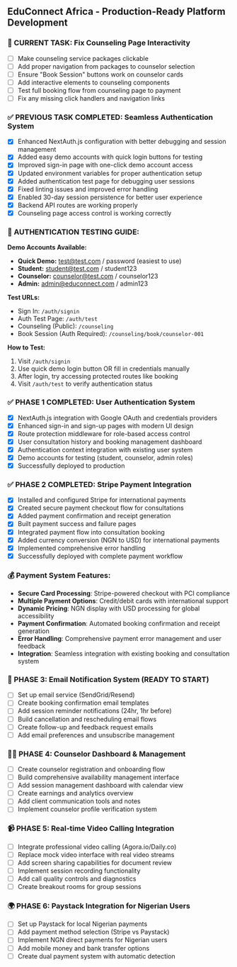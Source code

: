 ## EduConnect Africa - Production-Ready Platform Development

### 🔧 CURRENT TASK: Fix Counseling Page Interactivity
- [ ] Make counseling service packages clickable
- [ ] Add proper navigation from packages to counselor selection
- [ ] Ensure "Book Session" buttons work on counselor cards
- [ ] Add interactive elements to counseling components
- [ ] Test full booking flow from counseling page to payment
- [ ] Fix any missing click handlers and navigation links

### ✅ PREVIOUS TASK COMPLETED: Seamless Authentication System
- [x] Enhanced NextAuth.js configuration with better debugging and session management
- [x] Added easy demo accounts with quick login buttons for testing
- [x] Improved sign-in page with one-click demo account access
- [x] Updated environment variables for proper authentication setup
- [x] Added authentication test page for debugging user sessions
- [x] Fixed linting issues and improved error handling
- [x] Enabled 30-day session persistence for better user experience
- [x] Backend API routes are working properly
- [x] Counseling page access control is working correctly

### 🎯 AUTHENTICATION TESTING GUIDE:
**Demo Accounts Available:**
- **Quick Demo:** test@test.com / password (easiest to use)
- **Student:** student@test.com / student123
- **Counselor:** counselor@test.com / counselor123
- **Admin:** admin@educonnect.com / admin123

**Test URLs:**
- Sign In: `/auth/signin`
- Auth Test Page: `/auth/test`
- Counseling (Public): `/counseling`
- Book Session (Auth Required): `/counseling/book/counselor-001`

**How to Test:**
1. Visit `/auth/signin`
2. Use quick demo login button OR fill in credentials manually
3. After login, try accessing protected routes like booking
4. Visit `/auth/test` to verify authentication status

### ✅ PHASE 1 COMPLETED: User Authentication System
- [x] NextAuth.js integration with Google OAuth and credentials providers
- [x] Enhanced sign-in and sign-up pages with modern UI design
- [x] Route protection middleware for role-based access control
- [x] User consultation history and booking management dashboard
- [x] Authentication context integration with existing user system
- [x] Demo accounts for testing (student, counselor, admin roles)
- [x] Successfully deployed to production

### ✅ PHASE 2 COMPLETED: Stripe Payment Integration
- [x] Installed and configured Stripe for international payments
- [x] Created secure payment checkout flow for consultations
- [x] Added payment confirmation and receipt generation
- [x] Built payment success and failure pages
- [x] Integrated payment flow into consultation booking
- [x] Added currency conversion (NGN to USD) for international payments
- [x] Implemented comprehensive error handling
- [x] Successfully deployed with complete payment workflow

### 💰 Payment System Features:
- **Secure Card Processing**: Stripe-powered checkout with PCI compliance
- **Multiple Payment Options**: Credit/debit cards with international support
- **Dynamic Pricing**: NGN display with USD processing for global accessibility
- **Payment Confirmation**: Automated booking confirmation and receipt generation
- **Error Handling**: Comprehensive payment error management and user feedback
- **Integration**: Seamless integration with existing booking and consultation system

### 🎯 PHASE 3: Email Notification System (READY TO START)
- [ ] Set up email service (SendGrid/Resend)
- [ ] Create booking confirmation email templates
- [ ] Add session reminder notifications (24hr, 1hr before)
- [ ] Build cancellation and rescheduling email flows
- [ ] Create follow-up and feedback request emails
- [ ] Add email preferences and unsubscribe management

### 👨‍🏫 PHASE 4: Counselor Dashboard & Management
- [ ] Create counselor registration and onboarding flow
- [ ] Build comprehensive availability management interface
- [ ] Add session management dashboard with calendar view
- [ ] Create earnings and analytics overview
- [ ] Add client communication tools and notes
- [ ] Implement counselor profile verification system

### 📹 PHASE 5: Real-time Video Calling Integration
- [ ] Integrate professional video calling (Agora.io/Daily.co)
- [ ] Replace mock video interface with real video streams
- [ ] Add screen sharing capabilities for document review
- [ ] Implement session recording functionality
- [ ] Add call quality controls and diagnostics
- [ ] Create breakout rooms for group sessions

### 🌍 PHASE 6: Paystack Integration for Nigerian Users
- [ ] Set up Paystack for local Nigerian payments
- [ ] Add payment method selection (Stripe vs Paystack)
- [ ] Implement NGN direct payments for Nigerian users
- [ ] Add mobile money and bank transfer options
- [ ] Create dual payment system with automatic detection
